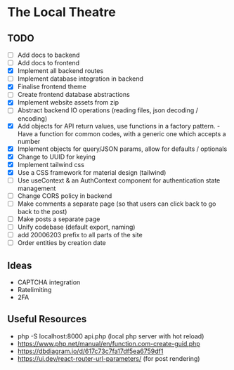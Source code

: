 # The Local Theatre

## TODO

- [ ] Add docs to backend
- [ ] Add docs to frontend
- [x] Implement all backend routes
- [ ] Implement database integration in backend
- [x] Finalise frontend theme
- [ ] Create frontend database abstractions
- [x] Implement website assets from zip
- [ ] Abstract backend IO operations (reading files, json decoding / encoding)
- [x] Add objects for API return values, use functions in a factory pattern. - Have a function for common codes, with a
  generic one which accepts a number
- [x] Implement objects for query/JSON params, allow for defaults / optionals
- [x] Change to UUID for keying
- [x] Implement tailwind css
- [x] Use a CSS framework for material design (tailwind)
- [ ] Use useContext & an AuthContext component for authentication state management
- [ ] Change CORS policy in backend
- [ ] Make comments a separate page (so that users can click back to go back to the post)
- [ ] Make posts a separate page
- [ ] Unify codebase (default export, naming)
- [ ] add 20006203 prefix to all parts of the site
- [ ] Order entities by creation date

## Ideas

- CAPTCHA integration
- Ratelimiting
- 2FA

## Useful Resources

- php -S localhost:8000 api.php (local php server with hot reload)
- https://www.php.net/manual/en/function.com-create-guid.php
- https://dbdiagram.io/d/617c73c7fa17df5ea6759df1
- https://ui.dev/react-router-url-parameters/ (for post rendering)

